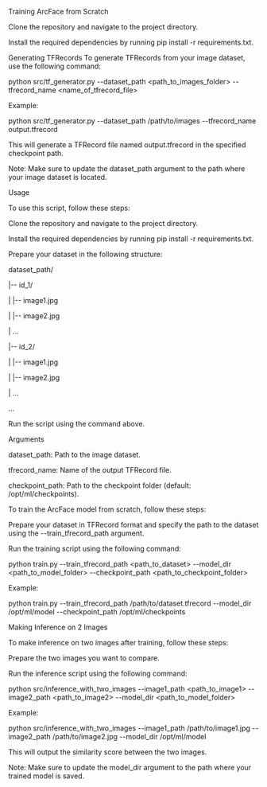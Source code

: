 Training ArcFace from Scratch

Clone the repository and navigate to the project directory.

Install the required dependencies by running pip install -r requirements.txt.

Generating TFRecords
To generate TFRecords from your image dataset, use the following command:

python src/tf_generator.py --dataset_path <path_to_images_folder> --tfrecord_name <name_of_tfrecord_file>

Example:

python src/tf_generator.py --dataset_path /path/to/images --tfrecord_name output.tfrecord

This will generate a TFRecord file named output.tfrecord in the specified checkpoint path.

Note: Make sure to update the dataset_path argument to the path where your image dataset is located.

Usage

To use this script, follow these steps:

Clone the repository and navigate to the project directory.

Install the required dependencies by running pip install -r requirements.txt.

Prepare your dataset in the following structure:

dataset_path/

  |-- id_1/
  
  |    |-- image1.jpg
  
  |    |-- image2.jpg
  
  |    ...
  
  |-- id_2/
  
  |    |-- image1.jpg
  
  |    |-- image2.jpg
  
  |    ...
  
  ...
  
Run the script using the command above.

Arguments

dataset_path: Path to the image dataset.

tfrecord_name: Name of the output TFRecord file.

checkpoint_path: Path to the checkpoint folder (default: /opt/ml/checkpoints).



To train the ArcFace model from scratch, follow these steps:

Prepare your dataset in TFRecord format and specify the path to the dataset using the --train_tfrecord_path argument.

Run the training script using the following command:

python train.py --train_tfrecord_path <path_to_dataset> --model_dir <path_to_model_folder> --checkpoint_path <path_to_checkpoint_folder>

Example:

python train.py --train_tfrecord_path /path/to/dataset.tfrecord --model_dir /opt/ml/model --checkpoint_path /opt/ml/checkpoints

Making Inference on 2 Images

To make inference on two images after training, follow these steps:

Prepare the two images you want to compare.

Run the inference script using the following command:

python src/inference_with_two_images --image1_path <path_to_image1> --image2_path <path_to_image2> --model_dir <path_to_model_folder>

Example:

python src/inference_with_two_images --image1_path /path/to/image1.jpg --image2_path /path/to/image2.jpg --model_dir /opt/ml/model

This will output the similarity score between the two images.

Note: Make sure to update the model_dir argument to the path where your trained model is saved.
